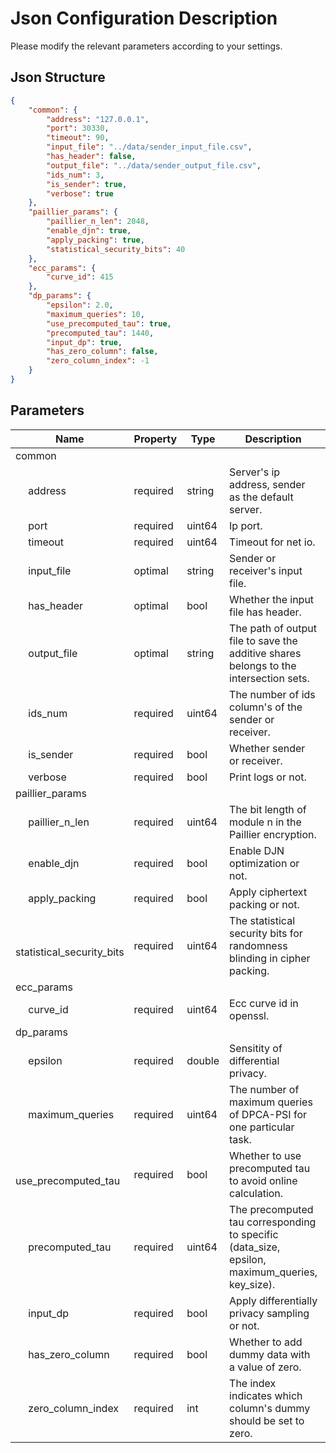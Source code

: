 # Json Configuration Description
Please modify the relevant parameters according to your settings.

## Json Structure
```json
{
    "common": {
        "address": "127.0.0.1",
        "port": 30330,
        "timeout": 90,
        "input_file": "../data/sender_input_file.csv",
        "has_header": false,
        "output_file": "../data/sender_output_file.csv",
        "ids_num": 3,
        "is_sender": true,
        "verbose": true
    },
    "paillier_params": {
        "paillier_n_len": 2048,
        "enable_djn": true,
        "apply_packing": true,
        "statistical_security_bits": 40
    },
    "ecc_params": {
        "curve_id": 415
    },
    "dp_params": {
        "epsilon": 2.0,
        "maximum_queries": 10,
        "use_precomputed_tau": true,
        "precomputed_tau": 1440,
        "input_dp": true,
        "has_zero_column": false,
        "zero_column_index": -1
    }
}
```

## Parameters

| Name  |  Property | Type | Description | Default Value|
|---|---|---|---|---|
| common  |   |   |  |  |
|&emsp; address  |  required | string | Server's ip address, sender as the default server. | 127.0.0.1 |
|&emsp; port  |  required |  uint64 | Ip port.  | 30330 |
|&emsp; timeout  |  required |  uint64 | Timeout for net io.  | 90 |
|&emsp;  input_file |  optimal |  string |  Sender or receiver's input file. | "../data/sender_input_file.csv" |
|&emsp; has_header  |  optimal |  bool | Whether the input file has header. | false |
|&emsp; output_file |  optimal | string | The path of output file to save the additive shares belongs to the intersection sets.  | "../data/receiver_output_file.csv" |
|&emsp; ids_num  |  required |  uint64 | The number of ids column's of the sender or receiver.  | 3 |
|&emsp; is_sender  |  required |  bool |  Whether sender or receiver. | true |
|&emsp; verbose  |  required |  bool | Print logs or not. | true |
| paillier_params  |   |   |  |  |
|&emsp; paillier_n_len  |  required |  uint64 | The bit length of module n in the Paillier encryption.  | 2048 |
|&emsp; enable_djn  |  required |  bool | Enable DJN optimization or not.  | true |
|&emsp; apply_packing  |  required |  bool | Apply ciphertext packing or not.  | true |
|&emsp; statistical_security_bits |  required |  uint64 | The statistical security bits for randomness blinding in cipher packing.  | 40 |
| ecc_params  |   |   |  |  |
|&emsp; curve_id  |  required |  uint64 | Ecc curve id in openssl. | NID_X9_62_prime256v1(415) |
| dp_params  |   |   |  |  |
|&emsp; epsilon |  required |  double | Sensitity of differential privacy.  | 2.0 |
|&emsp; maximum_queries  |  required |  uint64 | The number of maximum queries of DPCA-PSI for one particular task. | 10 |
|&emsp; use_precomputed_tau |  required |  bool | Whether to use precomputed tau to avoid online calculation. | true |
|&emsp; precomputed_tau |  required |  uint64 | The precomputed tau corresponding to specific (data_size, epsilon, maximum_queries, key_size). | 1440 |
|&emsp; input_dp  |  required |  bool | Apply differentially privacy sampling or not. | true |
|&emsp; has_zero_column  |  required |  bool | Whether to add dummy data with a value of zero. | false |
|&emsp; zero_column_index  |  required |  int | The index indicates which column's dummy should be set to zero. | -1|
